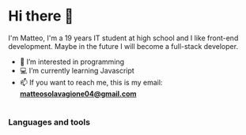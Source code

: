 # Hi there 👋
I'm Matteo, I'm a 19 years IT student at high school and I like front-end development. Maybe in the future I will become a full-stack developer. 
- 👀 I’m interested in programming
- 💻 I’m currently learning Javascript
- 📫 If you want to reach me, this is my email: **matteosolavagione04@gmail.com**
  
#

### Languages and tools
